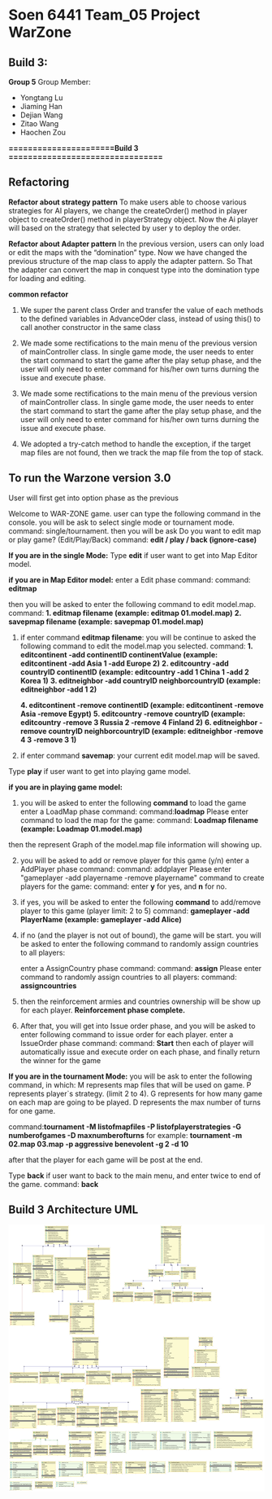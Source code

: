 # Soen 6441 Team_05 Project WarZone
## Build 3:

**Group 5**
Group Member:
- Yongtang Lu
- Jiaming Han
- Dejian Wang
- Zitao Wang
- Haochen Zou

**======================Build 3 ================================**

## Refactoring

**Refactor about strategy pattern**
To make users able to choose various strategies for AI players, we change the createOrder() method in player object to createOrder() method in playerStrategy object. Now the Ai player will based on the strategy that selected by user y to deploy the order.

**Refactor about Adapter pattern**
In the previous version, users can only load or edit the maps with the “domination” type. Now we have changed the previous structure of the map class to apply the adapter pattern. So That the adapter can convert the map in conquest type into the domination type for loading and editing.

**common refactor**
1. We super the parent class Order  and transfer  the value of each methods to the defined variables in AdvanceOder class, instead of  using this() to call another constructor in the same class 

2. We made some rectifications to the main menu of the previous version of mainController class. In single game mode, the user needs to enter the start command to start the game after the play setup phase, and the user will only need to enter command for his/her own turns durning the issue and execute phase.

3. We made some rectifications to the main menu of the previous version of mainController class. In single game mode, the user needs to enter the start command to start the game after the play setup phase, and the user will only need to enter command for his/her own turns durning the issue and execute phase.

4. We adopted a try-catch method to handle the exception, if  the target map files are not found, then we track the map file from the top of stack.


## To run the Warzone version 3.0

User will first get into option phase as the previous 

 Welcome to WAR-ZONE game.
user can type the following command in the console.
you will be ask to select single mode or tournament mode.
command: single/tournament.
then you will be ask Do you want to edit map or play game? (Edit/Play/Back)
command: **edit / play / back  (ignore-case)**


**If you are in the single Mode:**
Type **edit** if user  want to get into Map Editor model.

 **if you are in Map Editor model:**
 enter a Edit phase command: 
 command: **editmap**
 
  then you will be asked to enter the following command to edit model.map. 
  command: **1. editmap filename     (example: editmap 01.model.map)**
           **2. savepmap filename    (example: savepmap 01.model.map)**
           
   1. if enter command **editmap filename**: you will be continue to asked the following command to edit the model.map you selected.
      command: **1. editcontinent -add continentID continentValue (example: editcontinent -add Asia 1 -add Europe 2)**
            **2. editcountry -add countryID continentID (example: editcountry -add 1 China 1 -add 2 Korea 1)**
            **3. editneighbor -add countryID neighborcountryID (example: editneighbor -add 1 2)**
             
       **4. editcontinent -remove continentID  (example: editcontinent -remove Asia -remove Egypt)**
       **5. editcountry -remove countryID  (example: editcountry -remove 3 Russia 2 -remove 4 Finland 2)**
       **6. editneighbor -remove countryID neighborcountryID (example: editneighbor -remove 4 3 -remove 3 1)**
 
   2. if enter command **savemap**: your current edit model.map will be saved.


 Type **play** if user  want to get into playing game model.
 
 **if you are in playing game model:**
 1. you will be asked to enter the following **command** to load the game
    enter a LoadMap phase command:
    command:**loadmap**
    Please enter command to load the map for the game:
    command: **Loadmap filename   (example: Loadmap 01.model.map)**
 
  then the represent Graph of the model.map file information will showing up.
 
 2. you will be asked to add or remove player for this game (y/n)
    enter a AddPlayer phase command: 
    command: addplayer
    Please enter "gameplayer -add playername -remove playername" command to create players for the game: 
    command: enter **y** for yes, and **n** for no.
 
 3. if yes, you will be asked to enter the following **command** to add/remove player to this game (player limit: 2 to 5)
    command: **gameplayer -add PlayerName   (example: gameplayer -add Alice)**
 
 4. if no (and the player is not out of bound),  the game will be start. you will be asked to enter the following command to randomly assign countries to all players:
 
    enter a AssignCountry phase command: 
    command: **assign**
    Please enter command to randomly assign countries to all players: 
    command: **assigncountries**
 
 5. then the reinforcement armies and countries ownership will be show up for each player. 
            **Reinforcement phase complete.**
 
 
 6. After that, you will get into Issue order phase, and you will be asked to enter following command to issue order for each player.
    enter a IssueOrder phase command:
    command: **Start**
    then each of player will automatically issue and execute order on each phase, and finally return the winner for the game
 
 **If you are in the tournament Mode:**
 you will be ask to enter the following command, in which:
 M represents map files that will be used on game.
 P represents player`s strategy. (limit 2 to 4).
 G represents for how many game on each map are going to be played.
 D represents the max number of turns for one game.
 
 command:**tournament -M listofmapfiles -P listofplayerstrategies -G numberofgames -D maxnumberofturns**
 for example: **tournament -m 02.map 03.map -p aggressive benevolent -g 2 -d 10**
 
 after that the player for each game will be post at the end. 
 
 Type **back** if user want to back to the main menu, and enter twice to end of the game.
 command: **back**

## Build 3 Architecture UML
 ![Build3](classesuml/Build3.png)